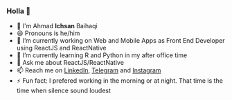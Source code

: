 ### Holla 👋

- 🤝 I'm Ahmad **Ichsan** Baihaqi
- 😄 Pronouns is he/him
- 🔭 I’m currently working on Web and Mobile Apps as Front End Developer using ReactJS and ReactNative
- 🌱 I’m currently learning R and Python in my after office time
- 💬 Ask me about ReactJS/ReactNative
- 📫 Reach me on [LinkedIn](https://www.linkedin.com/in/ahmadichsan/), [Telegram](https://t.me/ichsanbaihaqi) and [Instagram](https://www.instagram.com/ahmdichsan/)
- ⚡️ Fun fact: I prefered working in the morning or at night. That time is the time when silence sound loudest

<!--
**ahmadichsan/ahmadichsan** is a ✨ _special_ ✨ repository because its `README.md` (this file) appears on your GitHub profile.

Here are some ideas to get you started:

- 🔭 I’m currently working on ...
- 🌱 I’m currently learning ...
- 👯 I’m looking to collaborate on ...
- 🤔 I’m looking for help with ...
- 💬 Ask me about ...
- 📫 How to reach me: ...
- 😄 Pronouns: ...
- ⚡ Fun fact: ...
-->
